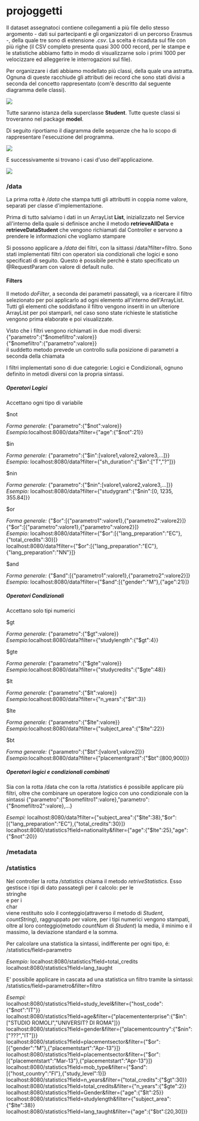 # projoggetti
<body>
<p>Il dataset assegnatoci contiene collegamenti a più file dello stesso argomento - dati sui partecipanti e gli organizzatori di un percorso Erasmus -, della quale tre sono di estensione <i>.csv</i>. La scelta è ricaduta sul file con più righe (il CSV completo presenta quasi 300 000 record, per le stampe e le statistiche abbiamo fatto in modo di visualizzarne solo i primi 1000 per velocizzare ed alleggerire le interrogazioni sul file).</p>
<p>Per organizzare i dati abbiamo modellato più classi, della quale una astratta. Ognuna di queste racchiude gli attributi dei record che sono stati divisi a seconda del concetto rappresentato (com'è descritto dal seguente diagramma delle classi).</p>
<img src="doc/diagrammaclassi.png"></img>
<p>Tutte saranno istanza della superclasse <b>Student</b>. Tutte queste classi si troveranno nel package <b>model</b>.</p>
<p>Di seguito riportiamo il diagramma delle sequenze che ha lo scopo di rappresentare l'esecuzione del programma.</p>
<img src="doc/diagrammaflusso.png"></img>
<p>E successivamente si trovano i casi d'uso dell'applicazione.</p>
<img src="doc/casiuso.png"></img>
  <h3>/data</h3>
<p>La prima rotta è <i>/data</i> che stampa tutti gli attributti in coppia nome valore, separati per classe d'implementazione.</p>
<p>Prima di tutto salviamo i dati in un ArrayList <b>List<Student></b>, inizializzato nel Service all'interno della quale si definisce anche il metodo <b>retrieveAllData</b> e <b>retrieveDataStudent</b> che vengono richiamati dal Controller e servono a prendere le informazioni che vogliamo stampare</p>
<p>Si possono applicare a <i>/data</i> dei filtri, con la sittassi /data?filter=filtro. Sono stati implementati filtri con operatori sia condizionali che logici e sono specificati di seguito. Questo è possibile perchè è stato specificato un @RequestParam con valore di default nullo.</p>
  <h4>Filters</h4>
<p>Il metodo <i>doFilter</i>, a seconda dei parametri passategli, va a ricercare il filtro selezionato per poi applicarlo ad ogni elemento all'interno dell'ArrayList. Tutti gli elementi che soddisfano il filtro vengono inseriti in un ulteriore ArrayList per poi stamparli, nel caso sono state richieste le statistiche vengono prima elaborate e poi visualizzate.</p>
<p>Visto che i filtri vengono richiamati in due modi diversi:<br>
  {"parametro":{"$nomefiltro":valore}}<br>
  {"$nomefiltro":{"parametro":valore}}<br>
  il suddetto metodo prevede un controllo sulla posizione di parametri a seconda della chiamata</p>
<p>I filtri implementati sono di due categorie: Logici e Condizionali, ognuno definito in metodi diversi con la propria sintassi.</p>
  <h5>Operatori Logici</h5>
  <p>Accettano ogni tipo di variabile</p>
<p>$not</p>
 <p><i>Forma generale:</i> {"parametro":{"$not":valore}}<br> 
    <i>Esempio:</i>localhost:8080/data?filter={"age":{"$not":21}}</p>

<p>$in</p>
<p><i>Forma generale:</i> {"parametro":{"$in":[valore1,valore2,valore3,...]}}<br>
  <i>Esempio:</i> localhost:8080/data?filter={"sh_duration":{"$in":["T","?"]}}</p>

<p>$nin</p>
<p><i>Forma generale:</i> {"parametro":{"$nin":[valore1,valore2,valore3,...]}}<br>
  <i>Esempio:</i> localhost:8080/data?filter={"studygrant":{"$nin":[0, 1235, 355.84]}}</p>

<p>$or</p>
<p><i>Forma generale:</i> {"$or":[{"parametro1":valore1},{"parametro2":valore2}]}<br>
   {"$or":[{"parametro":valore1},{"parametro":valore2}]}<br>
  <i>Esempio:</i> localhost:8080/data?filter={"$or":[{"lang_preparation":"EC"},{"total_credits":30}]}<br>
  localhost:8080/data?filter={"$or":[{"lang_preparation":"EC"},{"lang_preparation":"NN"}]}</p>
  
<p>$and</p>
<p><i>Forma generale:</i> {"$and":[{"parametro1":valore1},{"parametro2":valore2}]}<br>
  <i>Esempio:</i> localhost:8080/data?filter={"$and":[{"gender":"M"},{"age":21}]}</p>

  <h5>Operatori Condizionali</h5>
  <p>Accettano solo tipi numerici</p>
<p>$gt</p>
 <p><i>Forma generale:</i> {"parametro":{"$gt":valore}}<br> 
    <i>Esempio:</i>localhost:8080/data?filter={"studylength":{"$gt":4}}</p>
  
<p>$gte</p>
 <p><i>Forma generale:</i> {"parametro":{"$gte":valore}}<br> 
    <i>Esempio:</i>localhost:8080/data?filter={"studycredits":{"$gte":48}}</p>
  
<p>$lt</p>
 <p><i>Forma generale:</i> {"parametro":{"$lt":valore}}<br> 
    <i>Esempio:</i>localhost:8080/data?filter={"n_years":{"$lt":3}}</p>
  
<p>$lte</p>
 <p><i>Forma generale:</i> {"parametro":{"$lte":valore}}<br> 
    <i>Esempio:</i>localhost:8080/data?filter={"subject_area":{"$lte":22}}</p>
  
<p>$bt</p>
 <p><i>Forma generale:</i> {"parametro":{"$bt":[valore1,valore2]}}<br> 
    <i>Esempio:</i>localhost:8080/data?filter={"placementgrant":{"$bt":[800,900]}}</p>
<h5>Operatori logici e condizionali combinati</h5>
<p>Sia con la rotta /data che con la rotta /statistics é possibile applicare più filtri, oltre che combinare un operatore logico con uno condizionale con la sintassi {"parametro":{"$nomefiltro1":valore},"parametro":{"$nomefiltro2":valore},...}</p>
<p><i>Esempi:</i> localhost:8080/data?filter={"subject_area":{"$lte":38},"$or":[{"lang_preparation":"EC"},{"total_credits":30}]}<br>
localhost:8080/statistics?field=nationality&filter={"age":{"$lte":25},"age":{"$not":20}}</p>
  <h3>/metadata</h3>
<p></p>
  <h3>/statistics</h3>
<p>Nel controller la rotta <i>/statistics</i> chiama il metodo <i>retriveStatistics</i>. Esso gestisce i tipi di dato passategli per il calcolo: per le <br>stringhe</br> e per i <br>char</br> viene restituito solo il conteggio(attraverso il metodo di <i>Student</i>, <i>countString</i>), raggruppato per valore, per i tipi numerici vengono stampati, oltre al loro conteggio(metodo <i>countNum</i> di <i>Student</i>) la media, il minimo e il massimo, la deviazione standard e la somma.</p>
<p>Per calcolare una statistica la sintassi, indifferente per ogni tipo, é: /statistics/field=parametro</p>
<p><i>Esempio:</i> localhost:8080/statistics?field=total_credits<br>
localhost:8080/statistics?field=lang_taught</p>
<p>E' possibile applicare in cascata ad una statistica un filtro tramite la sintassi: /statistics/field=parametro&filter=filtro</p>
<p><i>Esempi:</i><br>
localhost:8080/statistics?field=study_level&filter={"host_code":{"$not":"IT"}}<br>
localhost:8080/statistics?field=age&filter={"placemententerprise":{"$in":["STUDIO ROMOLI","UNIVERSIT? DI ROMA"]}}<br>
localhost:8080/statistics?field=gender&filter={"placementcountry":{"$nin":["???","IT"]}}<br>
localhost:8080/statistics?field=placementsector&filter={"$or":[{"gender":"M"},{"placementstart":"Apr-13"}]}<br>
localhost:8080/statistics?field=placementsector&filter={"$or":[{"placementstart":"Mar-13"},{"placementstart":"Apr-13"}]}<br>
localhost:8080/statistics?field=mob_type&filter={"$and":[{"host_country":"FI"},{"study_level":1}]}<br>
localhost:8080/statistics?field=n_years&filter={"total_credits":{"$gt":30}}<br>
localhost:8080/statistics?field=total_credits&filter={"n_years":{"$gte":2}}<br>
localhost:8080/statistics?field=Gender&filter={"age":{"$lt":25}}<br>
localhost:8080/statistics?field=studylength&filter={"subject_area":{"$lte":38}}<br>
localhost:8080/statistics?field=lang_taught&filter={"age":{"$bt":[20,30]}}</p>
</body>








